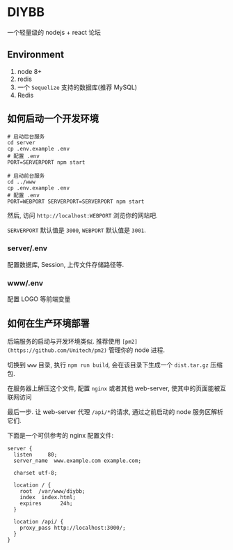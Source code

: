 # DIYBB

一个轻量级的 nodejs + react 论坛

## Environment

1. node 8+
2. redis
3. 一个 `Sequelize` 支持的数据库(推荐 MySQL)
4. Redis

## 如何启动一个开发环境

```
# 启动后台服务
cd server
cp .env.example .env
# 配置 .env
PORT=SERVERPORT npm start

# 启动前台服务
cd ../www
cp .env.example .env
# 配置 .env
PORT=WEBPORT SERVERPORT=SERVERPORT npm start
```

然后, 访问 `http://localhost:WEBPORT` 浏览你的网站吧.

`SERVERPORT` 默认值是 `3000`, `WEBPORT` 默认值是 `3001`.

### server/.env

配置数据库, Session, 上传文件存储路径等.

### www/.env

配置 LOGO 等前端变量

## 如何在生产环境部署

后端服务的启动与开发环境类似. 推荐使用 `[pm2](https://github.com/Unitech/pm2)` 管理你的 node 进程.

切换到 `www` 目录, 执行 `npm run build`, 会在该目录下生成一个 `dist.tar.gz` 压缩包.

在服务器上解压这个文件, 配置 `nginx` 或者其他 web-server, 使其中的页面能被互联网访问

最后一步. 让 web-server 代理 `/api/*`的请求, 通过之前启动的 node 服务区解析它们.

下面是一个可供参考的 nginx 配置文件:

```
server {
  listen     80;
  server_name  www.example.com example.com;

  charset utf-8;

  location / {
    root  /var/www/diybb;
    index  index.html;
    expires      24h;
  }

  location /api/ {
    proxy_pass http://localhost:3000/;
  }
}
```